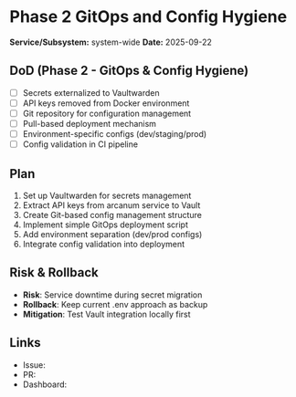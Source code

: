 # Phase 2 GitOps and Config Hygiene

**Service/Subsystem:** system-wide
**Date:** 2025-09-22

## DoD (Phase 2 - GitOps & Config Hygiene)
- [ ] Secrets externalized to Vaultwarden
- [ ] API keys removed from Docker environment
- [ ] Git repository for configuration management
- [ ] Pull-based deployment mechanism
- [ ] Environment-specific configs (dev/staging/prod)
- [ ] Config validation in CI pipeline

## Plan
1. Set up Vaultwarden for secrets management
2. Extract API keys from arcanum service to Vault
3. Create Git-based config management structure
4. Implement simple GitOps deployment script
5. Add environment separation (dev/prod configs)
6. Integrate config validation into deployment

## Risk & Rollback
- **Risk**: Service downtime during secret migration
- **Rollback**: Keep current .env approach as backup
- **Mitigation**: Test Vault integration locally first

## Links
- Issue: 
- PR: 
- Dashboard: 
